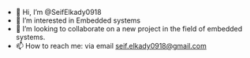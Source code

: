- 👋 Hi, I’m @SeifElkady0918
- 👀 I’m interested in Embedded systems
- 💞️ I’m looking to collaborate on a new project in the field of embedded systems.
- 📫 How to reach me: via email seif.elkady0918@gmail.com
